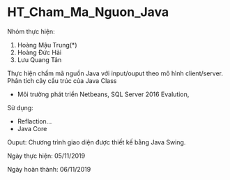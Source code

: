 # HT_Cham_Ma_Nguon_Java

Nhóm thực hiện:
1. Hoàng Mậu Trung(*)
2. Hoàng Đức Hải
3. Lưu Quang Tân

Thực hiện chấm mã nguồn Java với input/ouput theo mô hình client/server.
Phân tích cây cấu trúc của Java Class

+ Môi trường phát triển
Netbeans, 
SQL Server 2016 Evalution,

Sử dụng:
+ Reflaction...
+ Java Core

Ouput: Chương trình giao diện được thiết kế bằng Java Swing.

Ngày thực hiện: 05/11/2019

Ngày hoàn thành: 06/11/2019
